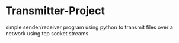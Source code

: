 # Transmitter-Project
simple sender/receiver program using python to transmit files over a network using tcp socket streams
